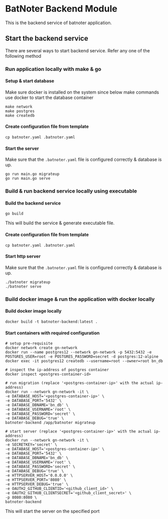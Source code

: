 # BatNoter Backend Module
This is the backend service of batnoter application.

## Start the backend service
There are several ways to start backend service. Refer any one of the following method
### Run application locally with make & go
#### Setup & start database
Make sure docker is installed on the system since below make commands use docker to start the database container
```
make network
make postgres
make createdb
```

#### Create configuration file from template
```shell
cp batnoter.yaml .batnoter.yaml
```

#### Start the server
Make sure that the `.batnoter.yaml` file is configured correctly & database is up.
```shell
go run main.go migrateup
go run main.go serve
```

### Build & run backend service locally using executable
#### Build the backend service
```shell
go build
```
This will build the service & generate executable file.

#### Create configuration file from template
```shell
cp batnoter.yaml .batnoter.yaml
```

#### Start http server
Make sure that the `.batnoter.yaml` file is configured correctly & database is up.
```shell
./batnoter migrateup
./batnoter serve
```

### Build docker image & run the application with docker locally

#### Build docker image locally
```
docker build -t batnoter-backend:latest .
```

#### Start containers with required configuration
```
# setup pre-requisite
docker network create gn-network
docker run --name postgres12 --network gn-network -p 5432:5432 -e POSTGRES_USER=root -e POSTGRES_PASSWORD=secret -d postgres:12-alpine
docker exec -it postgres12 createdb --username=root --owner=root bn_db

# inspect the ip-address of postgres container
docker inspect <postgres-container-id>

# run migration (replace '<postgres-container-ip>' with the actual ip-address)
docker run --network gn-network -it \
-e DATABASE_HOST='<postgres-container-ip>' \
-e DATABASE_PORT='5432' \
-e DATABASE_DBNAME='bn_db' \
-e DATABASE_USERNAME='root' \
-e DATABASE_PASSWORD='secret' \
-e DATABASE_DEBUG='true' \
batnoter-backend /app/batnoter migrateup

# start server (replace '<postgres-container-ip>' with the actual ip-address)
docker run --network gn-network -it \
-e SECRETKEY='secret' \
-e DATABASE_HOST='<postgres-container-ip>' \
-e DATABASE_PORT='5432' \
-e DATABASE_DBNAME='bn_db' \
-e DATABASE_USERNAME='root' \
-e DATABASE_PASSWORD='secret' \
-e DATABASE_DEBUG='true' \
-e HTTPSERVER_HOST='0.0.0.0' \
-e HTTPSERVER_PORT='8080' \
-e HTTPSERVER_DEBUG='true' \
-e OAUTH2_GITHUB_CLIENTID='<github_client_id>' \
-e OAUTH2_GITHUB_CLIENTSECRET='<github_client_secret>' \
-p 8080:8080 \
batnoter-backend
```

This will start the server on the specified port
